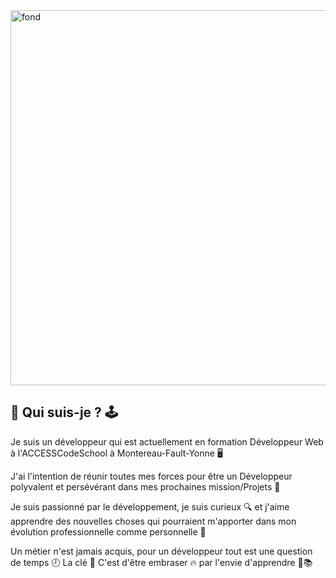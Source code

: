 <img href="https://github.com/YoannGenique/YoannGenique/blob/master/fond.jpg" alt="fond" height="600px" widht="800px">

## 🥇 Qui suis-je ? 🕹️

Je suis un développeur qui est actuellement en formation Développeur Web à l'ACCESSCodeSchool à Montereau-Fault-Yonne 🖥️

J'ai l'intention de réunir toutes mes forces pour être un Développeur polyvalent et persévérant dans mes prochaines mission/Projets 💪

Je suis passionné par le développement, je suis curieux 🔍 et j'aime apprendre des nouvelles choses qui pourraient m'apporter dans mon évolution professionnelle comme personnelle 👾

Un métier n'est jamais acquis, pour un développeur tout est une question de temps 🕗 La clé 🔑 C'est d'être embraser 🔥 par l'envie d'apprendre 📄📚
